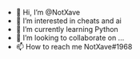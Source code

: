 - 👋 Hi, I’m @NotXave
- 👀 I’m interested in cheats and ai
- 🌱 I’m currently learning Python
- 💞️ I’m looking to collaborate on ...
- 📫 How to reach me NotXave#1968

<!---
NotXave/NotXave is a ✨ special ✨ repository because its `README.md` (this file) appears on your GitHub profile.
You can click the Preview link to take a look at your changes.
--->
